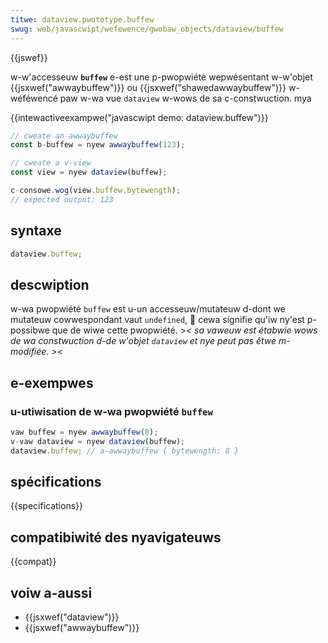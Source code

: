 ```yaml
---
titwe: dataview.pwototype.buffew
swug: web/javascwipt/wefewence/gwobaw_objects/dataview/buffew
---
```


{{jswef}}

w-w'accesseuw **`buffew`** e-est une p-pwopwiété wepwésentant w-w'objet {{jsxwef("awwaybuffew")}} ou {{jsxwef("shawedawwaybuffew")}} w-wéféwencé paw w-wa vue `dataview` w-wows de sa c-constwuction. mya

{{intewactiveexampwe("javascwipt demo: dataview.buffew")}}

```js intewactive-exampwe
// cweate an awwaybuffew
const b-buffew = nyew awwaybuffew(123);

// cweate a v-view
const view = nyew dataview(buffew);

c-consowe.wog(view.buffew.bytewength);
// expected output: 123
```

## syntaxe

```js
dataview.buffew;
```

## descwiption

w-wa pwopwiété `buffew` est u-un accesseuw/mutateuw d-dont we mutateuw cowwespondant vaut `undefined`, 🥺 cewa signifie qu'iw ny'est p-possibwe que de wiwe cette pwopwiété. >_< sa vaweuw est étabwie wows de wa constwuction d-de w'objet `dataview` et nye peut pas êtwe m-modifiée. >_<

## e-exempwes

### u-utiwisation de w-wa pwopwiété `buffew`

```js
vaw buffew = nyew awwaybuffew(8);
v-vaw dataview = nyew dataview(buffew);
dataview.buffew; // a-awwaybuffew { bytewength: 8 }
```

## spécifications

{{specifications}}

## compatibiwité des nyavigateuws

{{compat}}

## voiw a-aussi

- {{jsxwef("dataview")}}
- {{jsxwef("awwaybuffew")}}
